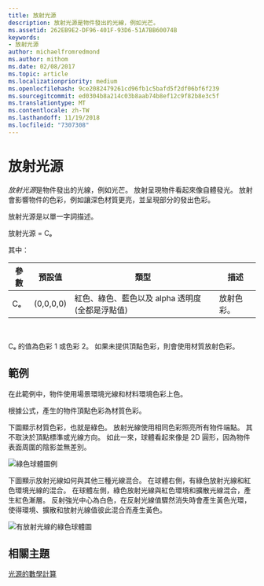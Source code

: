 ```yaml
---
title: 放射光源
description: 放射光源是物件發出的光線，例如光芒。
ms.assetid: 262EB9E2-DF96-401F-93D6-51A7BB60074B
keywords:
- 放射光源
author: michaelfromredmond
ms.author: mithom
ms.date: 02/08/2017
ms.topic: article
ms.localizationpriority: medium
ms.openlocfilehash: 9ce2082479261cd96fb1c5bafd5f2df06bf6f239
ms.sourcegitcommit: ed0304b8a214c03b8aab74b8ef12c9f82b8e3c5f
ms.translationtype: MT
ms.contentlocale: zh-TW
ms.lasthandoff: 11/19/2018
ms.locfileid: "7307308"
---
```

# <a name="emissive-lighting"></a>放射光源


*放射光源*是物件發出的光線，例如光芒。 放射呈現物件看起來像自體發光。 放射會影響物件的色彩，例如讓深色材質更亮，並呈現部分的發出色彩。

放射光源是以單一字詞描述。

放射光源 = Cₑ

其中：

| 參數 | 預設值 | 類型                                                                 | 描述     |
|-----------|---------------|----------------------------------------------------------------------|-----------------|
| Cₑ        | (0,0,0,0)     | 紅色、綠色、藍色以及 alpha 透明度 (全都是浮點值) | 放射色彩。 |

 

Cₑ 的值為色彩 1 或色彩 2。 如果未提供頂點色彩，則會使用材質放射色彩。

## <a name="span-idexamplespanspan-idexamplespanspan-idexamplespanexample"></a><span id="Example"></span><span id="example"></span><span id="EXAMPLE"></span>範例


在此範例中，物件使用場景環境光線和材料環境色彩上色。

根據公式，產生的物件頂點色彩為材質色彩。

下圖顯示材質色彩，也就是綠色。 放射光線使用相同色彩照亮所有物件端點。 其不取決於頂點標準或光線方向。 如此一來，球體看起來像是 2D 圓形，因為物件表面周圍的陰影並無差別。

![綠色球體圖例](images/lighte.jpg)

下圖顯示放射光線如何與其他三種光線混合。 在球體右側，有綠色放射光線和紅色環境光線的混合。 在球體左側，綠色放射光線與紅色環境和擴散光線混合，產生紅色漸層。 反射強光中心為白色，在反射光線值驟然消失時會產生黃色光環，使得環境、擴散和放射光線值彼此混合而產生黃色。

![有放射光線的綠色球體圖](images/lightadse.jpg)

## <a name="span-idrelated-topicsspanrelated-topics"></a><span id="related-topics"></span>相關主題


[光源的數學計算](mathematics-of-lighting.md)

 

 




